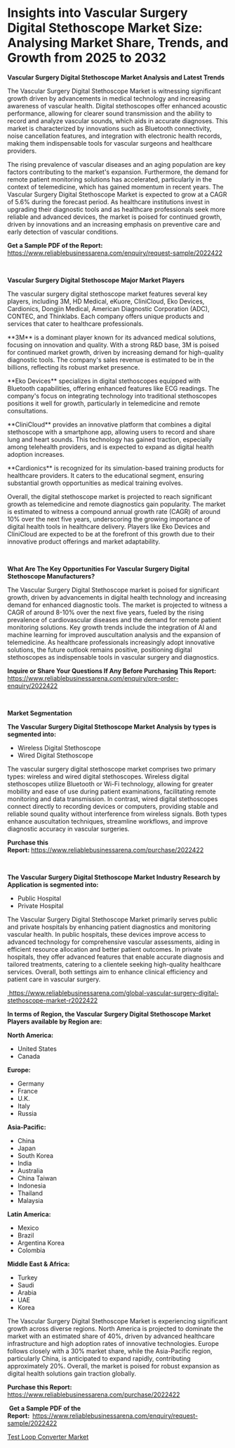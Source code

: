 <p><h1>Insights into Vascular Surgery Digital Stethoscope Market Size: Analysing Market Share, Trends, and Growth from 2025 to 2032</h1></p><p><strong>Vascular Surgery Digital Stethoscope Market Analysis and Latest Trends</strong></p>
<p><p>The Vascular Surgery Digital Stethoscope Market is witnessing significant growth driven by advancements in medical technology and increasing awareness of vascular health. Digital stethoscopes offer enhanced acoustic performance, allowing for clearer sound transmission and the ability to record and analyze vascular sounds, which aids in accurate diagnoses. This market is characterized by innovations such as Bluetooth connectivity, noise cancellation features, and integration with electronic health records, making them indispensable tools for vascular surgeons and healthcare providers.</p><p>The rising prevalence of vascular diseases and an aging population are key factors contributing to the market's expansion. Furthermore, the demand for remote patient monitoring solutions has accelerated, particularly in the context of telemedicine, which has gained momentum in recent years. The Vascular Surgery Digital Stethoscope Market is expected to grow at a CAGR of 5.6% during the forecast period. As healthcare institutions invest in upgrading their diagnostic tools and as healthcare professionals seek more reliable and advanced devices, the market is poised for continued growth, driven by innovations and an increasing emphasis on preventive care and early detection of vascular conditions.</p></p>
<p><strong>Get a Sample PDF of the Report:&nbsp;</strong> <a href="https://www.reliablebusinessarena.com/enquiry/request-sample/2022422?utm_campaign=2524&utm_medium=2&utm_source=Github&utm_content=ia&utm_term=29032025&utm_id=vascular-surgery-digital-stethoscope">https://www.reliablebusinessarena.com/enquiry/request-sample/2022422</a></p>
<p>&nbsp;</p>
<p><strong>Vascular Surgery Digital Stethoscope Major Market Players</strong></p>
<p><p>The vascular surgery digital stethoscope market features several key players, including 3M, HD Medical, eKuore, CliniCloud, Eko Devices, Cardionics, Dongjin Medical, American Diagnostic Corporation (ADC), CONTEC, and Thinklabs. Each company offers unique products and services that cater to healthcare professionals.</p><p>**3M** is a dominant player known for its advanced medical solutions, focusing on innovation and quality. With a strong R&D base, 3M is poised for continued market growth, driven by increasing demand for high-quality diagnostic tools. The company's sales revenue is estimated to be in the billions, reflecting its robust market presence.</p><p>**Eko Devices** specializes in digital stethoscopes equipped with Bluetooth capabilities, offering enhanced features like ECG readings. The company's focus on integrating technology into traditional stethoscopes positions it well for growth, particularly in telemedicine and remote consultations.</p><p>**CliniCloud** provides an innovative platform that combines a digital stethoscope with a smartphone app, allowing users to record and share lung and heart sounds. This technology has gained traction, especially among telehealth providers, and is expected to expand as digital health adoption increases.</p><p>**Cardionics** is recognized for its simulation-based training products for healthcare providers. It caters to the educational segment, ensuring substantial growth opportunities as medical training evolves.</p><p>Overall, the digital stethoscope market is projected to reach significant growth as telemedicine and remote diagnostics gain popularity. The market is estimated to witness a compound annual growth rate (CAGR) of around 10% over the next five years, underscoring the growing importance of digital health tools in healthcare delivery. Players like Eko Devices and CliniCloud are expected to be at the forefront of this growth due to their innovative product offerings and market adaptability.</p></p>
<p>&nbsp;</p>
<p><strong>What Are The Key Opportunities For Vascular Surgery Digital Stethoscope Manufacturers?</strong></p>
<p><p>The Vascular Surgery Digital Stethoscope market is poised for significant growth, driven by advancements in digital health technology and increasing demand for enhanced diagnostic tools. The market is projected to witness a CAGR of around 8-10% over the next five years, fueled by the rising prevalence of cardiovascular diseases and the demand for remote patient monitoring solutions. Key growth trends include the integration of AI and machine learning for improved auscultation analysis and the expansion of telemedicine. As healthcare professionals increasingly adopt innovative solutions, the future outlook remains positive, positioning digital stethoscopes as indispensable tools in vascular surgery and diagnostics.</p></p>
<p><strong>Inquire or Share Your Questions If Any Before Purchasing This Report:</strong> <a href="https://www.reliablebusinessarena.com/enquiry/pre-order-enquiry/2022422?utm_campaign=2524&utm_medium=2&utm_source=Github&utm_content=ia&utm_term=29032025&utm_id=vascular-surgery-digital-stethoscope">https://www.reliablebusinessarena.com/enquiry/pre-order-enquiry/2022422</a></p>
<p>&nbsp;</p>
<p><strong>Market Segmentation</strong></p>
<p><strong>The Vascular Surgery Digital Stethoscope Market Analysis by types is segmented into:</strong></p>
<p><ul><li>Wireless Digital Stethoscope</li><li>Wired Digital Stethoscope</li></ul></p>
<p><p>The vascular surgery digital stethoscope market comprises two primary types: wireless and wired digital stethoscopes. Wireless digital stethoscopes utilize Bluetooth or Wi-Fi technology, allowing for greater mobility and ease of use during patient examinations, facilitating remote monitoring and data transmission. In contrast, wired digital stethoscopes connect directly to recording devices or computers, providing stable and reliable sound quality without interference from wireless signals. Both types enhance auscultation techniques, streamline workflows, and improve diagnostic accuracy in vascular surgeries.</p></p>
<p><strong>Purchase this Report:&nbsp;</strong><a href="https://www.reliablebusinessarena.com/purchase/2022422?utm_campaign=2524&utm_medium=2&utm_source=Github&utm_content=ia&utm_term=29032025&utm_id=vascular-surgery-digital-stethoscope">https://www.reliablebusinessarena.com/purchase/2022422</a></p>
<p>&nbsp;</p>
<p><strong>The Vascular Surgery Digital Stethoscope Market Industry Research by Application is segmented into:</strong></p>
<p><ul><li>Public Hospital</li><li>Private Hospital</li></ul></p>
<p><p>The Vascular Surgery Digital Stethoscope Market primarily serves public and private hospitals by enhancing patient diagnostics and monitoring vascular health. In public hospitals, these devices improve access to advanced technology for comprehensive vascular assessments, aiding in efficient resource allocation and better patient outcomes. In private hospitals, they offer advanced features that enable accurate diagnosis and tailored treatments, catering to a clientele seeking high-quality healthcare services. Overall, both settings aim to enhance clinical efficiency and patient care in vascular surgery.</p></p>
<p><a href="https://www.reliablebusinessarena.com/global-vascular-surgery-digital-stethoscope-market-r2022422?utm_campaign=2524&utm_medium=2&utm_source=Github&utm_content=ia&utm_term=29032025&utm_id=vascular-surgery-digital-stethoscope">&nbsp;https://www.reliablebusinessarena.com/global-vascular-surgery-digital-stethoscope-market-r2022422</a></p>
<p><strong>In terms of Region, the Vascular Surgery Digital Stethoscope Market Players available by Region are:</strong></p>
<p>
    <p> <strong> North America: </strong>
        <ul>
            <li>United States</li>
            <li>Canada</li>
        </ul>
        </p> 
    <p> <strong> Europe: </strong>
        <ul>
            <li>Germany</li>
            <li>France</li>
            <li>U.K.</li>
            <li>Italy</li>
            <li>Russia</li>
        </ul>
        </p> 
    <p> <strong> Asia-Pacific: </strong>
        <ul>
            <li>China</li>
            <li>Japan</li>
            <li>South Korea</li>
            <li>India</li>
            <li>Australia</li>
            <li>China Taiwan</li>
            <li>Indonesia</li>
            <li>Thailand</li>
            <li>Malaysia</li>
        </ul>
        </p> 
    <p> <strong> Latin America: </strong>
        <ul>
            <li>Mexico</li>
            <li>Brazil</li>
            <li>Argentina Korea</li>
            <li>Colombia</li>
        </ul>
        </p> 
    <p> <strong> Middle East & Africa: </strong>
        <ul>
            <li>Turkey</li>
            <li>Saudi</li>
            <li>Arabia</li>
            <li>UAE</li>
            <li>Korea</li>
        </ul>
    </p>
    </p>
<p><p>The Vascular Surgery Digital Stethoscope Market is experiencing significant growth across diverse regions. North America is projected to dominate the market with an estimated share of 40%, driven by advanced healthcare infrastructure and high adoption rates of innovative technologies. Europe follows closely with a 30% market share, while the Asia-Pacific region, particularly China, is anticipated to expand rapidly, contributing approximately 20%. Overall, the market is poised for robust expansion as digital health solutions gain traction globally.</p></p>
<p><strong>Purchase this Report: </strong><a href="https://www.reliablebusinessarena.com/purchase/2022422?utm_campaign=2524&utm_medium=2&utm_source=Github&utm_content=ia&utm_term=29032025&utm_id=vascular-surgery-digital-stethoscope">https://www.reliablebusinessarena.com/purchase/2022422</a></p>
<p>&nbsp;<strong>Get a Sample PDF of the Report:&nbsp;&nbsp;</strong><a href="https://www.reliablebusinessarena.com/enquiry/request-sample/2022422?utm_campaign=2524&utm_medium=2&utm_source=Github&utm_content=ia&utm_term=29032025&utm_id=vascular-surgery-digital-stethoscope">https://www.reliablebusinessarena.com/enquiry/request-sample/2022422</a></p>
<p><strong></strong></p>
<p><p><a href="https://github.com/mookiesville/Market-Research-Report-List-1/blob/main/test-loop-converter-market.md?utm_campaign=2524&utm_medium=2&utm_source=Github&utm_content=ia&utm_term=29032025&utm_id=vascular-surgery-digital-stethoscope">Test Loop Converter Market</a></p></p>